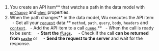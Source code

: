 1. You create an API item** that watchs a path in the data model with
[`onChange`](./documentation-properties.md#onchange) and [`when`](./documentation-properties.md#when) properties.
1. When the path changes** in the data model, Wu executes the API item:
  - Get all your [`request`](#request-property) data:** `method`, `path`, `query`, `body`, `headers` and [`context`](#optionscontext).
  - Add the API item to a call [`queue`](#queue).**
  - When the call is ready to be sent:
    - **Start the [`flags`](#optionsflags).**
    - Check if the call **can be returned from [`cache`](#optionscacheable)** or
    - **Send the request to the server** and wait for the response.
